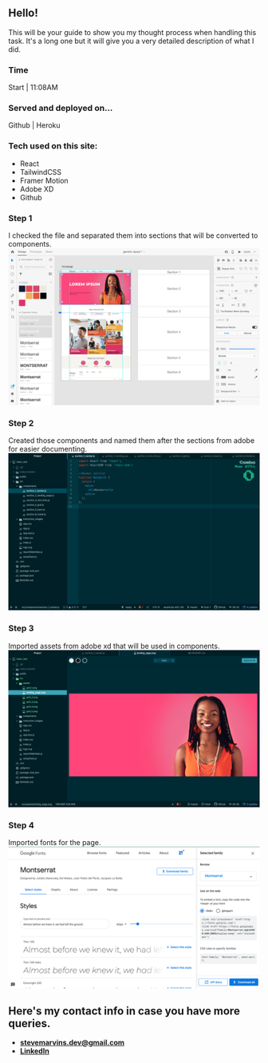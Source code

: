## Hello!
This will be your guide to show you my thought process when handling this task. It's a long one but it will give you a very detailed description of what I did.

### Time
Start | 11:08AM

### Served and deployed on...
Github | Heroku

### Tech used on this site:
* React
* TailwindCSS
* Framer Motion
* Adobe XD
* Github

### Step 1
I checked the file and separated them into sections that will be converted to components.
![pic 1](src/instruction_images/1.png)

### Step 2
Created those components and named them after the sections from adobe for easier documenting.
![pic 1](src/instruction_images/2.png)

### Step 3
Imported assets from adobe xd that will be used in components.
![pic 1](src/instruction_images/3.png)

### Step 4
Imported fonts for the page.
![pic 1](src/instruction_images/4.png)

## Here's my contact info in case you have more queries.
* **[stevemarvins.dev@gmail.com](https://www.stevemarvins.dev@gmail.com/)**
* **[LinkedIn](https://www.linkedin.com/in/stevemarvins-dev)**
